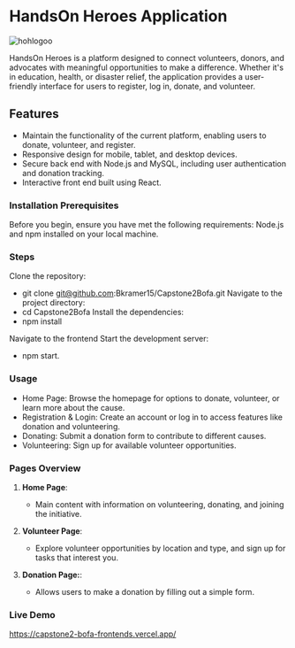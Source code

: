 # HandsOn Heroes Application

![hohlogoo](https://github.com/user-attachments/assets/41845482-bddb-4c11-bd57-4d21a44a69db)

HandsOn Heroes is a platform designed to connect volunteers, donors, and advocates with meaningful opportunities to make a difference. Whether it's in education, health, or disaster relief, the application provides a user-friendly interface for users to register, log in, donate, and volunteer.

## Features

- Maintain the functionality of the current platform, enabling users to donate, volunteer, and register.
- Responsive design for mobile, tablet, and desktop devices.
- Secure back end with Node.js and MySQL, including user authentication and donation tracking.
- Interactive front end built using React.

### Installation Prerequisites

Before you begin, ensure you have met the following requirements: Node.js and npm installed on your local machine.

### Steps

Clone the repository:

- git clone git@github.com:Bkramer15/Capstone2Bofa.git
  Navigate to the project directory:
- cd Capstone2Bofa
  Install the dependencies:
- npm install

Navigate to the frontend
Start the development server:

- npm start.

### Usage

- Home Page: Browse the homepage for options to donate, volunteer, or learn more about the cause.
- Registration & Login: Create an account or log in to access features like donation and volunteering.
- Donating: Submit a donation form to contribute to different causes.
- Volunteering: Sign up for available volunteer opportunities.

### Pages Overview

1. **Home Page**:

   - Main content with information on volunteering, donating, and joining the initiative.

2. **Volunteer Page**:

   - Explore volunteer opportunities by location and type, and sign up for tasks that interest you.

3. **Donation Page:**:
   - Allows users to make a donation by filling out a simple form.

### Live Demo

https://capstone2-bofa-frontends.vercel.app/
